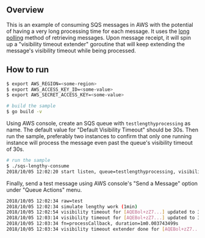## Overview
This is an example of consuming SQS messages in AWS with the potential of having a very long processing time for each message. It uses the [long polling](https://docs.aws.amazon.com/AWSSimpleQueueService/latest/SQSDeveloperGuide/sqs-long-polling.html) method of retrieving messages. Upon message receipt, it will spin up a "visibility timeout extender" goroutine that will keep extending the message's visibility timeout while being processed.

## How to run
```bash
$ export AWS_REGION=<some-region>
$ export AWS_ACCESS_KEY_ID=<some-value>
$ export AWS_SECRET_ACCESS_KEY=<some-value>

# build the sample
$ go build -v
```

Using AWS console, create an SQS queue with `testlengthyprocessing` as name. The default value for "Default Visibility Timeout" should be 30s. Then run the sample, preferably two instances to confirm that only one running instance will process the message even past the queue's visibility timeout of 30s.

```bash
# run the sample
$ ./sqs-lengthy-consume
2018/10/05 12:02:20 start listen, queue=testlengthyprocessing, visibility=30s
```

Finally, send a test message using AWS console's "Send a Message" option under "Queue Actions" menu.

```bash
2018/10/05 12:02:34 raw=test
2018/10/05 12:02:34 simulate lengthy work (1min)
2018/10/05 12:02:54 visibility timeout for [AQEBol+zZ7...] updated to 30
2018/10/05 12:03:14 visibility timeout for [AQEBol+zZ7...] updated to 30
2018/10/05 12:03:34 fn=processCallback, duration=1m0.003743499s
2018/10/05 12:03:34 visibility timeout extender done for [AQEBol+zZ7...]
```
